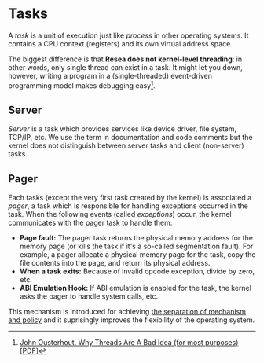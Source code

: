 # Tasks
A *task* is a unit of execution just like *process* in other operating systems.
It contains a CPU context (registers) and its own virtual address space.

The biggest difference is that **Resea does not kernel-level threading**:
in other words, only single thread can exist in a task.
It might let you down, however, writing a program in a (single-threaded)
event-driven programming model makes debugging easy[^1].

## Server
*Server* is a task which provides services like device driver, file system,
TCP/IP, etc. We use the term in documentation and code comments but the kernel
does not distinguish between server tasks and client (non-server) tasks.

## Pager
Each tasks (except the very first task created by the kernel) is associated a
*pager*, a task which is responsible for handling exceptions occurred in the
task. When the following events (called *exceptions*) occur, the kernel
communicates with the pager task to handle them:

- **Page fault:** The pager task returns the physical memory address for the
  memory page (or kills the task if it's a so-called segmentation fault).
  For example, a pager allocate a physical memory page for the task, copy the file
  contents into the page, and return its physical address.
- **When a task exits:** Because of invalid opcode exception, divide by zero, etc.
- **ABI Emulation Hook:** If ABI emulation is enabled for the task, the kernel
  asks the pager to handle system calls, etc.

This mechanism is introduced for achieving [the separation of mechanism and policy](https://en.wikipedia.org/wiki/Separation_of_mechanism_and_policy)
and it suprisingly improves the flexibility of the operating system.

[^1]: [John Ousterhout. Why Threads Are A Bad Idea (for most purposes) [PDF]](https://web.stanford.edu/~ouster/cgi-bin/papers/threads.pdf)
